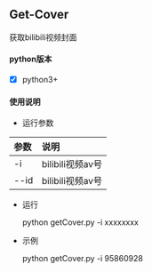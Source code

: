 ## Get-Cover
获取bilibili视频封面
#### python版本
- [x] python3+

#### 使用说明
- 运行参数

|  参数 | 说明  |
| :------------ | :------------ |
|  -i | bilibili视频av号  |
|  --id | bilibili视频av号  |

- 运行

	python getCover.py -i xxxxxxxx

- 示例

	python getCover.py -i 95860928
